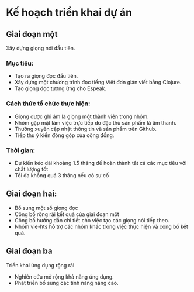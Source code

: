 # Kế hoạch triển khai dự án

## Giai đoạn một

Xây dựng giọng nói đầu tiên.

### Mục tiêu:

* Tạo ra giọng đọc đầu tiên.
* Xây dựng một chương trình đọc tiếng Việt đơn giản viết bằng Clojure.
* Tạo giọng đọc tương ứng cho Espeak.

### Cách thức tổ chức thực hiện:

* Giọng được ghi âm là giọng một thành viên trong nhóm.
* Nhóm gặp mặt làm việc trực tiếp do đặc thù sản phẩm là âm thanh.
* Thường xuyên cập nhật thông tin và sản phẩm trên Github.
* Tiếp thu ý kiến đóng góp của cộng đồng.

### Thời gian:

* Dự kiến kéo dài khoảng 1.5 tháng để hoàn thành tất cả các mục tiêu
  với chất lượng tốt
* Tối đa không quá 3 tháng nếu có sự cố

## Giai đoạn hai:

* Bổ sung một số giọng đọc
* Công bố rộng rãi kết quả của giai đoạn một
* Công bố hướng dẫn chi tiết cho việc tạo các giọng nói tiếp theo.
* Nhóm vie-hts hỗ trợ các nhóm khác trong việc thực hiện và
  công bố kết quả.

## Giai đoạn ba

Triển khai ứng dụng rộng rãi

* Nghiên cứu mở rộng khả năng ứng dụng.
* Phát triển bổ sung các tính năng nâng cao.
